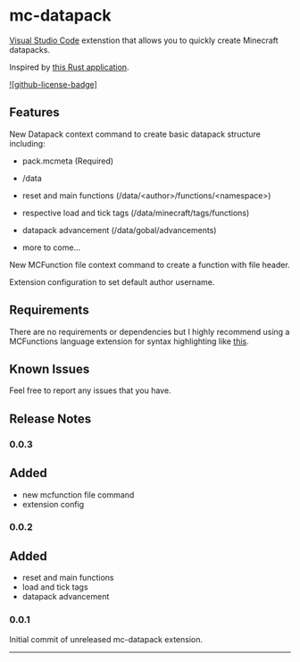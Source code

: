 # mc-datapack
[Visual Studio Code](https://code.visualstudio.com) extenstion that allows you to quickly create Minecraft datapacks. 

Inspired by [this Rust application](https://github.com/oOBoomberOo/Nucleus).

[![github-license-badge]](https://github.com/HuJohner/vscode-mc-datapacks-ext)

## Features

New Datapack context command to create basic datapack structure including:

* pack.mcmeta (Required)

* /data

* reset and main functions (/data/&lt;author>/functions/&lt;namespace>)

* respective load and tick tags (/data/minecraft/tags/functions)

* datapack advancement (/data/gobal/advancements)

* more to come...

New MCFunction file context command to create a function with file header.

Extension configuration to set default author username.

## Requirements

There are no requirements or dependencies but I highly recommend using a MCFunctions language extension for syntax highlighting like [this](https://marketplace.visualstudio.com/items?itemName=arcensoth.language-mcfunction).

## Known Issues

Feel free to report any issues that you have.

## Release Notes

### 0.0.3

## Added

- new mcfunction file command
- extension config

### 0.0.2

## Added

- reset and main functions
- load and tick tags
- datapack advancement

### 0.0.1

Initial commit of unreleased mc-datapack extension. 

-----------------------------------------------------------------------------------------------------------
